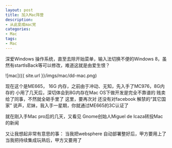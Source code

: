 ```yaml
---
layout: post
title: 加入Mac阵营
description:
- 从此变成mac党
categories:
- Mac
tags:
- Mac
---
```

深爱Windows 操作系统，直至去除开始菜单，输入法切换不便的Windows 8，虽然有startIsBack等可以修改，难道这就是由爱生恨？

![mac]({{ site.url }}/imgs/mac/dd-mac.png)

现在这个是ME665， 16G 内存，之前由于冲动、无知，先入手了MC976，8G内存的
小用了几天后，深切体会到8G内存在Mac OS下做开发是完全不靠谱的
贱卖给了同事，不然就全砸手里了
这里，要再次对 还没有对facebook 解禁的“其它国家” 说声，尼妹，我入手一星期，你就通过ME665的3C认证了


就在刚入手Mac pro后的几天，又看见 Gnome创始人Miguel de Icaza转投Mac的新闻

又让我想起非常有意思的事：
   当我把websphere 自动部署整好后，甲方要用上了
   当我把持续集成玩熟后，甲方又要用了
